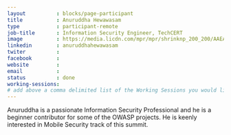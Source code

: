 ```yaml
---
layout          : blocks/page-participant
title           : Anuruddha Hewawasam
type            : participant-remote
job-title       : Information Security Engineer, TechCERT
image           : https://media.licdn.com/mpr/mpr/shrinknp_200_200/AAEAAQAAAAAAAAfhAAAAJDhhNDM2NWU4LWI0MGMtNGNiOS04YjYwLTc4MzI3MjE4NDg3Zg.jpg
linkedin        : anuruddhahewawasam
twiter          :
facebook        :
website         :
email           :
status          : done
working-sessions:
# add above a comma delimited list of the Working Sessions you would like to attend (use the session's title)
---
```


Anuruddha is a passionate Information Security Professional and he is a beginner contributor for some of the OWASP projects. He is keenly  interested in Mobile Security track of this summit.
